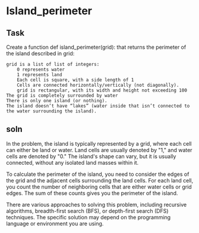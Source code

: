 # Island_perimeter

## Task

Create a function def island_perimeter(grid): that returns the perimeter of the island described in grid:

    grid is a list of list of integers:
        0 represents water
        1 represents land
        Each cell is square, with a side length of 1
        Cells are connected horizontally/vertically (not diagonally).
        grid is rectangular, with its width and height not exceeding 100
    The grid is completely surrounded by water
    There is only one island (or nothing).
    The island doesn’t have “lakes” (water inside that isn’t connected to the water surrounding the island).

## soln

In the problem, the island is typically represented by a grid, where each cell can either be land or water. Land cells are usually denoted by "1," and water cells are denoted by "0." The island's shape can vary, but it is usually connected, without any isolated land masses within it.

To calculate the perimeter of the island, you need to consider the edges of the grid and the adjacent cells surrounding the land cells. For each land cell, you count the number of neighboring cells that are either water cells or grid edges. The sum of these counts gives you the perimeter of the island.

There are various approaches to solving this problem, including recursive algorithms, breadth-first search (BFS), or depth-first search (DFS) techniques. The specific solution may depend on the programming language or environment you are using.
